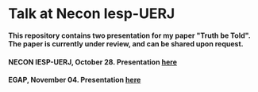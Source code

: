 # Talk at Necon Iesp-UERJ


**This repository contains two presentation for my paper "Truth be Told". The paper is currently under review, and can be shared upon request.**


#### NECON IESP-UERJ, October 28. Presentation [here](https://tiagoventura.github.io/necon_talk/presentation.html)

#### EGAP, November 04. Presentation [here](https://tiagoventura.github.io/necon_talk/presentation_egap.html)
